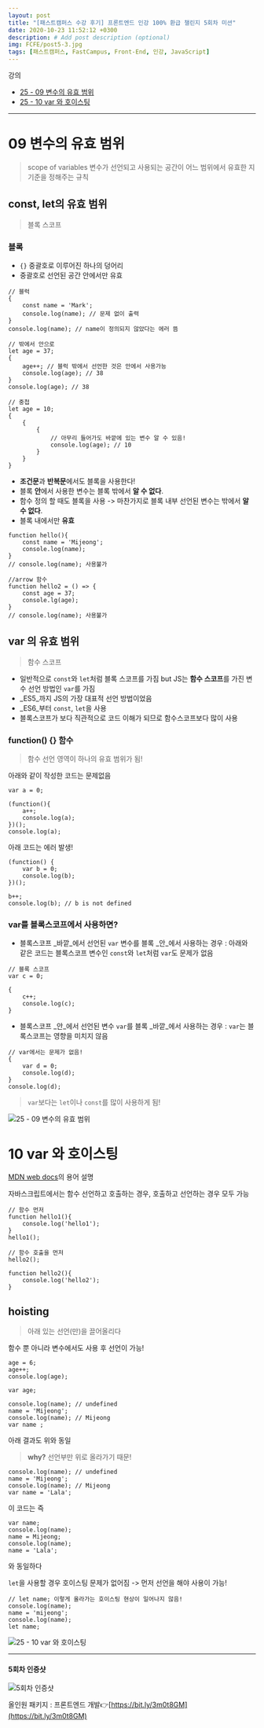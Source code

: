 ```yaml
---
layout: post
title: "[패스트캠퍼스 수강 후기] 프론트엔드 인강 100% 환급 챌린지 5회차 미션"
date: 2020-10-23 11:52:12 +0300
description: # Add post description (optional)
img: FCFE/post5-3.jpg
tags: [패스트캠퍼스, FastCampus, Front-End, 인강, JavaScript]
---
```


강의
- [25 - 09 변수의 유효 범위](#09-변수의-유효-범위)
- [25 - 10 var 와 호이스팅](#10-var-와-호이스팅)

*****

# 09 변수의 유효 범위
> scope of variables
변수가 선언되고 사용되는 공간이 어느 범위에서 유효한 지 기준을 정해주는 규칙

## const, let의 유효 범위
> 블록 스코프

### 블록
- `{}` 중괄호로 이루어진 하나의 덩어리
- 중괄호로 선언된 공간 안에서만 유효

```
// 블럭
{
    const name = 'Mark';
    console.log(name); // 문제 없이 출력
}
console.log(name); // name이 정의되지 않았다는 에러 뜸
```

```
// 밖에서 안으로
let age = 37;
{
    age++; // 블럭 밖에서 선언한 것은 안에서 사용가능
    console.log(age); // 38
}
console.log(age); // 38
```

```
// 중첩
let age = 10;
{
    {
        {
            // 아무리 들어가도 바깥에 있는 변수 알 수 있음!
            console.log(age); // 10
        }
    }
}
```

- **조건문**과 **반복문**에서도 블록을 사용한다!
- 블록 **안**에서 사용한 변수는 블록 밖에서 **알 수 없다**.
- 함수 정의 할 때도 블록을 사용 -> 마찬가지로 블록 내부 선언된 변수는 밖에서 **알 수 없다**.
- 블록 내에서만 **유효**

```
function hello(){
    const name = 'Mijeong';
    console.log(name);
}
// console.log(name); 사용불가

//arrow 함수
function hello2 = () => {
    const age = 37;
    console.lg(age);
}
// console.log(name); 사용불가
```

## var 의 유효 범위
> 함수 스코프

- 일반적으로 `const`와 `let`처럼 블록 스코프를 가짐 but JS는 **함수 스코프**를 가진 변수 선언 방법인 `var`를 가짐 
- _ES5_까지 JS의 가장 대표적 선언 방법이었음
- _ES6_부터 `const`, `let`을 사용 
- 블록스코프가 보다 직관적으로 코드 이해가 되므로 함수스코프보다 많이 사용

### function() {} 함수
> 함수 선언 영역이 하나의 유효 범위가 됨!

아래와 같이 작성한 코드는 문제없음
```
var a = 0;

(function(){
    a++;
    console.log(a);
})();
console.log(a);
```

아래 코드는 에러 발생! 
```
(function() {
    var b = 0;
    console.log(b);
})();

b++;
console.log(b); // b is not defined
```

### var를 블록스코프에서 사용하면?
- 블록스코프 _바깥_에서 선언된 `var` 변수를 블록 _안_에서 사용하는 경우
: 아래와 같은 코드는 블록스코프 변수인 `const`와 `let`처럼 `var`도 문제가 없음
```
// 블록 스코프
var c = 0;

{
    c++;
    console.log(c);
}
```
- 블록스코프 _안_에서 선언된 변수 `var`를 블록 _바깥_에서 사용하는 경우
: `var`는 블록스코프는 영향을 미치지 않음

```
// var에서는 문제가 없음!
{
    var d = 0;
    console.log(d);
}
console.log(d); 
```

> `var`보다는 `let`이나 `const`를 많이 사용하게 됨!

![25 - 09 변수의 유효 범위]({{site.baseurl}}/assets/img/FCFE/post5-1.png)





# 10 var 와 호이스팅
[MDN web docs](https://developer.mozilla.org/ko/docs/Glossary/Hoisting)의 용어 설명

자바스크립트에서는 함수 선언하고 호출하는 경우, 호출하고 선언하는 경우 모두 가능
```
// 함수 먼저
function hello1(){
    console.log('hello1');
}
hello1();

// 함수 호출을 먼저
hello2();

function hello2(){
    console.log('hello2');
}
```
## hoisting
> 아래 있는 선언(만)을 끌어올리다

함수 뿐 아니라 변수에서도 사용 후 선언이 가능!
```
age = 6;
age++;
console.log(age);

var age;
```

```
console.log(name); // undefined
name = 'Mijeong';
console.log(name); // Mijeong
var name ;
```
아래 결과도 위와 동일 
> **why?** 선언부만 위로 올라가기 때문!

```
console.log(name); // undefined
name = 'Mijeong';
console.log(name); // Mijeong
var name = 'Lala';
```
이 코드는 즉

```
var name;
console.log(name);
name = Mijeong;
console.log(name);
name = 'Lala';
```
와 동일하다

`let`을 사용할 경우 호이스팅 문제가 없어짐 -> 먼저 선언을 해야 사용이 가능!

```
// let name; 이렇게 올라가는 호이스팅 현상이 일어나지 않음!
console.log(name);
name = 'mijeong';
console.log(name);
let name;
```



![25 - 10 var 와 호이스팅]({{site.baseurl}}/assets/img/FCFE/post5-2.png)




*****

#### 5회차 인증샷
![5회차 인증샷]({{site.baseurl}}/assets/img/FCFE/post5.jpg)


올인원 패키지 : 프론트엔드 개발👉[https://bit.ly/3m0t8GM](https://bit.ly/3m0t8GM)